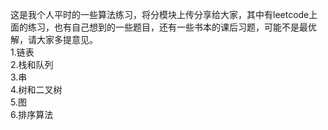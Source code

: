 这是我个人平时的一些算法练习，将分模块上传分享给大家，其中有leetcode上面的练习，也有自己想到的一些题目，还有一些书本的课后习题，可能不是最优解，请大家多提意见。      
1.链表      
2.栈和队列       
3.串       
4.树和二叉树     
5.图      
6.排序算法   

